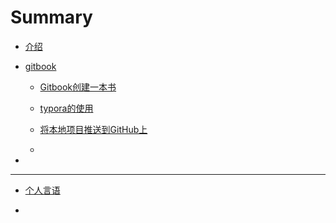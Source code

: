 # Summary

* [介绍](README.md)

* [gitbook](/project/gitbook_start/readme.md)

  * [Gitbook创建一本书](/project/gitbook_start/gitbook创建一本书.md)
  * [typora的使用](/project/typora使用/typora使用.md)

  * [将本地项目推送到GitHub上](/project/git使用/将本地项目同步到GitHub上.md)
  * 

* 

  ***

* [个人言语](/project/优秀的语言/读书心得.md)

* 

